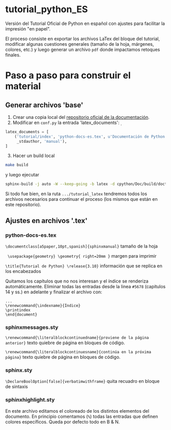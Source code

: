# tutorial_python_ES
Versión del Tutorial Oficial de Python en español con ajustes para facilitar la impresión "en papel".

El proceso consiste en exportar los archivos LaTex del bloque del tutorial, modificar algunas cuestiones generales (tamaño de la hoja, márgenes, colores, etc.) y luego generar un archivo `pdf` donde impactamos retoques finales.

# Paso a paso para construir el material
## Generar archivos 'base'
1. Crear una copia local del [repositorio oficial de la documentación](https://github.com/python/python-docs-es).
2. Modificar en `conf.py` la entrada 'latex_documents':
̣
```python
latex_documents = [
    ('tutorial/index', 'python-docs-es.tex', u'Documentación de Python en Español',
     _stdauthor, 'manual'),
]
```
3. Hacer un build local
```bash
make build
```
y luego ejecutar
```bash
sphinx-build -j auto -W --keep-going -b latex -d cpython/Doc/build/doctree/tutorial -D language=es . tutorial_latex
```
Si todo fue bien, en la ruta `.../tutorial_latex` tendremos todos los archivos necesarios para continuar el proceso (los mismos que están en este repositorio).

## Ajustes en archivos '.tex'
### python-docs-es.tex

`\documentclass[a5paper,10pt,spanish]{sphinxmanual}` tamaño de la hoja

`
\usepackage{geometry}
\geometry{
 right=20mm
 }` margen para imprimir 

`\title{Tutorial de Python}
\release{3.10}` información que se replica en los encabezados 

Quitamos los capítulos que no nos interesan y el índice se renderiza automáticamente. Eliminar todas las entradas desde la linea `#5678` (capítulos 14 y ss.) en adelante y finalizar el archivo con:
```
...
\renewcommand{\indexname}{Índice}
\printindex
\end{document}
```

### sphinxmessages.sty
`\renewcommand{\literalblockcontinuedname}{proviene de la página anterior}` texto quiebre de página en bloques de código.

`\renewcommand{\literalblockcontinuesname}{continúa en la próxima página}` texto quiebre de página en bloques de código.

### sphinx.sty
`\DeclareBoolOption[false]{verbatimwithframe}` quita recuadro en bloque de sintaxis

### sphinxhighlight.sty
En este archivo editamos el coloreado de los distintos elementos del documento. En principio comentamos (`%`) todas las entradas que definen colores específicos. Queda por defecto todo en B & N.

